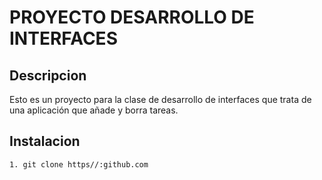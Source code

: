 # PROYECTO DESARROLLO DE INTERFACES

## Descripcion

Esto es un proyecto para la clase de desarrollo de interfaces
que trata de una aplicación que añade y borra tareas.

## Instalacion

```
1. git clone https//:github.com
```